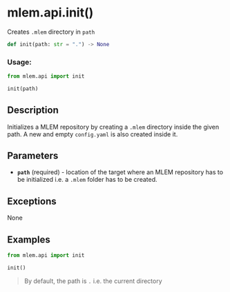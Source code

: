 # mlem.api.init()

Creates `.mlem` directory in `path`

```py
def init(path: str = ".") -> None
```

### Usage:

```py
from mlem.api import init

init(path)
```

## Description

Initializes a MLEM repository by creating a `.mlem` directory inside the given
path. A new and empty `config.yaml` is also created inside it.

## Parameters

- **`path`** (required) - location of the target where an MLEM repository has to
  be initialized i.e. a `.mlem` folder has to be created.

## Exceptions

None

## Examples

```py
from mlem.api import init

init()
```

> By default, the path is `.` i.e. the current directory

